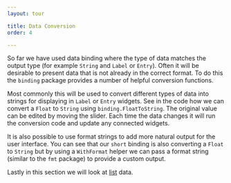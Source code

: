 ```yaml
---
layout: tour

title: Data Conversion
order: 4

---
```


So far we have used data binding where the type of
data matches the output type (for example `String` and
`Label` or `Entry`). Often it will be desirable to
present data that is not already in the correct format.
To do this the `binding` package provides a number
of helpful conversion functions.

Most commonly this will be used to convert different
types of data into strings for displaying in `Label`
or `Entry` widgets. See in the code how we can convert
a `Float` to `String` using `binding.FloatToString`.
The original value can be edited by moving the slider.
Each time the data changes it will run the conversion
code and update any connected widgets.

It is also possible to use format strings to add more
natural output for the user interface.
You can see that our `short` binding is also converting
a `Float` to `String` but by using a `WithFormat` helper
we can pass a format string (similar to the `fmt` package)
to provide a custom output.

Lastly in this section we will look at [list](/tour/binding/list) data.
